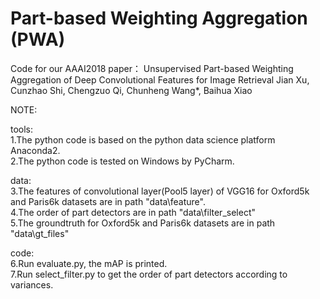 # Part-based Weighting Aggregation (PWA)
Code for our AAAI2018 paper：
Unsupervised Part-based Weighting Aggregation of Deep Convolutional Features for Image Retrieval
Jian Xu, Cunzhao Shi, Chengzuo Qi, Chunheng Wang*, Baihua Xiao

NOTE:

tools:
</br>1.The python code is based on the python data science platform Anaconda2.
</br>2.The python code is tested on Windows by PyCharm.


data:
</br>3.The features of convolutional layer(Pool5 layer) of VGG16 for Oxford5k and Paris6k datasets 
  are in path "data\feature".
</br>4.The order of part detectors are in path "data\filter_select"
</br>5.The groundtruth for Oxford5k and Paris6k datasets are in path "data\gt_files"


code:
</br>6.Run evaluate.py, the mAP is printed.
</br>7.Run select_filter.py to get the order of part detectors according to variances. 
